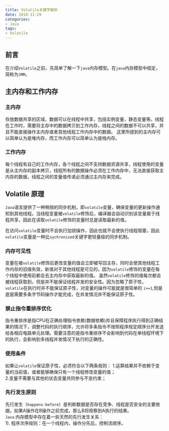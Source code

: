 ```yaml
---
title: Volatile关键字解析
date: 2018-11-29 
categories:  
- Java
tags:
- Volatile
---
```

## 前言
 在介绍`Volatile`之前，先简单了解一下`java`内存模型。在`java`内存模型中规定，简称为`JMM`。
## 主内存和工作内存
### 主内存
存放数据共享的区域，数据可以在线程中共享，包括实例变量，静态变量等。线程在工作时，需要将主存中的数据拷贝到工作内存，线程之间的数据不可以共享，并且不能直接操作主内存或者其他线程工作内存中的数据。
这里所提到的主内存可以简单认为是堆内存，而工作内存可以简单认为是栈内存。

### 工作内存
每个线程有自己的工作内存，各个线程之间不支持数据资源共享，线程使用的变量是从主内存的副本拷贝，线程所有的数据操作必须在工作内存中，无法直接获取主内存的数据，线程之间的变量值传递必须通过主内存来完成。


## Volatile 原理
   `Java`语言提供了一种稍弱的同步机制，即`volatile`变量，确保变量的更新操作通知到其他线程。当线程变量被`volatile`修饰后，编译器会自动识别该变量属于线程共享，因此在读取`volatile`修饰的变量时总是读取最新的值。
   
   在访问`volatile`变量时不会执行加锁操作，因此也就不会使执行线程阻塞，因此`volatile`变量是一种比`sychronized`关键字更轻量级的同步机制。

### 内存可见性
   变量在被`volatile`修饰后更改变量的值会立即被写回主存，同时会使其他线程工作内存的旧值失效，新值对于其他线程是可见的，因为`volatile`修饰的变量在每个线程中使用前都会去主内存中获取最新的值。
   虽然`volatile`修饰的值每次都会被线程获取到，但是并不能保证线程并发的安全性。因为忽略了原子性，`volatile`在执行时并不能保证原子性，对变量的操作可能就是很简单的 `i+=1`,但是底层需要多条字节码操作才能完成，在并发情况并不能保证原子性。
### 禁止指令重排序优化
   指令重排序是指CPU在正确处理指令依赖(数据依赖)并且保障程序执行得到正确结果的情况下，调整代码的执行顺序，允许将多条指令不按照程序规定顺序分开发送给各相应电路单元处理。需要注意的是指令重排序不会影响到代码在单线程环境下的执行，会影响到多线程并发情况下执行的正确性。

### 使用条件
如果让`volatile`保证原子性，必须符合以下两条规则：
1.运算结果并不依赖于变量的当前值，或者能够确保只有一个线程修改变量的值；  
2.变量不需要与其他的状态变量共同参与不变约束；

### 先行发生原则
先行发生（`happens-before`）是判断数据是否存在竞争、线程是否安全的主要依据。如果A操作在B操作之前完成，那么B将观察到A执行的结果。   
`Java` 内存模型中存在着一些天然的先行发生关系：   
1). 程序次序规则：在一个线程内，操作分先后，控制流顺序。   



